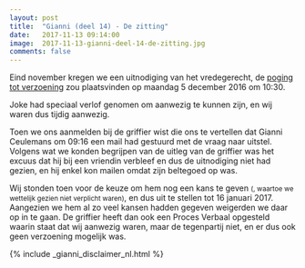 ```yaml
---
layout: post
title:  "Gianni (deel 14) - De zitting"
date:   2017-11-13 09:14:00
image:  2017-11-13-gianni-deel-14-de-zitting.jpg
comments: false
---
```

Eind november kregen we een uitnodiging van het vredegerecht, de [poging tot verzoening](/blog/2017/11/gianni-deel-13-verzoekschrift) 
zou plaatsvinden op maandag 5 december 2016 om 10:30.

Joke had speciaal verlof genomen om aanwezig te kunnen zijn, en wij waren dus tijdig aanwezig. 

Toen we ons aanmelden bij de griffier wist die ons te vertellen dat <span itemscope itemtype="http://schema.org/Person"><span itemprop="givenName">Gianni</span> <span class="hidden" itemprop="familyName">Ceulemans</span></span> 
om 09:16 een mail had gestuurd met de vraag naar uitstel. Volgens wat we konden begrijpen van de uitleg van de griffier 
was het excuus dat hij bij een vriendin verbleef en dus de uitnodiging niet had gezien, en hij enkel kon mailen omdat 
zijn beltegoed op was.

Wij stonden toen voor de keuze om hem nog een kans te geven <small class="text-muted">(, waartoe we wettelijk gezien niet verplicht waren)</small>, 
en dus uit te stellen tot 16 januari 2017. Aangezien we hem al zo veel kansen hadden gegeven weigerden we daar op in te 
gaan. De griffier heeft dan ook een Proces Verbaal opgesteld waarin staat dat wij aanwezig waren, maar de tegenpartij niet, 
en er dus ook geen verzoening mogelijk was.

{% include _gianni_disclaimer_nl.html %}
